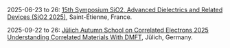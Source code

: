 2025-06-23 to 26: [15th Symposium SiO2, Advanced Dielectrics and Related Devices (SiO2 2025)](https://sio2-2025.sciencesconf.org/), Saint-Étienne, France.

2025-09-22 to 26: [Jülich Autumn School on Correlated Electrons 2025 Understanding Correlated Materials With DMFT](https://www.cond-mat.de/events/correl25/), Jülich, Germany.

